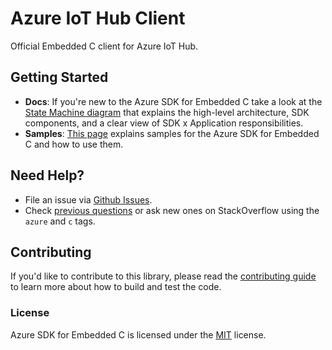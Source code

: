 # Azure IoT Hub Client

Official Embedded C client for Azure IoT Hub.

## Getting Started

- **Docs**: If you're new to the Azure SDK for Embedded C take a look at the [State Machine diagram](./mqtt_state_machine.md#device-provisioning-service) that explains the high-level architecture, SDK components, and a clear view of SDK x Application responsibilities. 
- **Samples**: [This page](https://github.com/Azure/azure-sdk-for-c/tree/master/sdk/samples/iot/hub/) explains samples for the Azure SDK for Embedded C and how to use them.

## Need Help?

* File an issue via [Github Issues](https://github.com/Azure/azure-sdk-for-c/issues/new/choose).
* Check [previous questions](https://stackoverflow.com/questions/tagged/azure+c) or ask new ones on StackOverflow using
  the `azure` and `c` tags.

## Contributing

If you'd like to contribute to this library, please read the [contributing guide][azure_sdk_for_c_contributing] to learn more about how to build and test the code.

### License

Azure SDK for Embedded C is licensed under the [MIT][azure_sdk_for_c_license] license.

<!-- LINKS -->
[azure_sdk_for_c_contributing]: ../../../CONTRIBUTING.md
[azure_sdk_for_c_license]: https://github.com/Azure/azure-sdk-for-c/blob/master/LICENSE